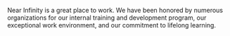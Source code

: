 Near Infinity is a great place to work. We have been honored by numerous organizations for our internal training and development program, our exceptional work environment, and our commitment to lifelong learning. 